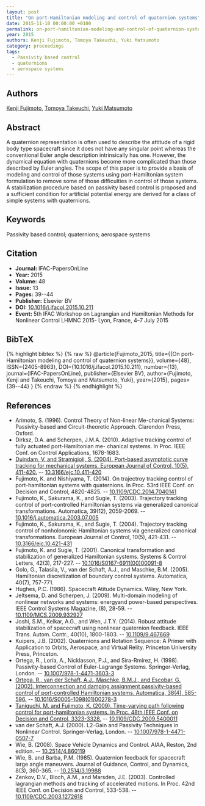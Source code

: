 ```yaml
---
layout: post
title: "On port-Hamiltonian modeling and control of quaternion systems"
date: 2015-11-10 00:00:00 +0100
permalink: on-port-hamiltonian-modeling-and-control-of-quaternion-systems
year: 2015
authors: Kenji Fujimoto, Tomoya Takeuchi, Yuki Matsumoto
category: proceedings
tags:
  - Passivity based control
  - quaternions
  - aerospace systems
---
```

 
## Authors
[Kenji Fujimoto](authors/kenji-fujimoto), [Tomoya Takeuchi](authors/tomoya-takeuchi), [Yuki Matsumoto](authors/yuki-matsumoto)
 
## Abstract
A quaternion representation is often used to describe the attitude of a rigid body type spacecraft since it does not have any singular point whereas the conventional Euler angle description intrinsically has one. However, the dynamical equation with quaternions become more complicated than those described by Euler angles. The scope of this paper is to provide a basis of modeling and control of those systems using port-Hamiltonian system formulation to remove some of those difficulties in control of those systems. A stabilization procedure based on passivity based control is proposed and a sufficient condition for artificial potential energy are derived for a class of simple systems with quaternions.
 
## Keywords
Passivity based control; quaternions; aerospace systems
 
## Citation
- **Journal:** IFAC-PapersOnLine
- **Year:** 2015
- **Volume:** 48
- **Issue:** 13
- **Pages:** 39--44
- **Publisher:** Elsevier BV
- **DOI:** [10.1016/j.ifacol.2015.10.211](https://doi.org/10.1016/j.ifacol.2015.10.211)
- **Event:** 5th IFAC Workshop on Lagrangian and Hamiltonian Methods for Nonlinear Control LHMNC 2015- Lyon, France, 4–7 July 2015
 
## BibTeX
{% highlight bibtex %}
{% raw %}
@article{Fujimoto_2015,
  title={{On port-Hamiltonian modeling and control of quaternion systems}},
  volume={48},
  ISSN={2405-8963},
  DOI={10.1016/j.ifacol.2015.10.211},
  number={13},
  journal={IFAC-PapersOnLine},
  publisher={Elsevier BV},
  author={Fujimoto, Kenji and Takeuchi, Tomoya and Matsumoto, Yuki},
  year={2015},
  pages={39--44}
}
{% endraw %}
{% endhighlight %}
 
## References
- Arimoto, S. (1996). Control Theory of Non-linear Me-chanical Systems: Passivity-based and Circuit-theoretic Approach. Clarendon Press, Oxford.
- Dirksz, D.A. and Scherpen, J.M.A. (2010). Adaptive tracking control of fully actuated port-Hamiltonian me- chanical systems. In Proc. IEEE Conf. on Control Applications, 1678-1683.
- [Duindam, V. and Stramigioli, S. (2004). Port-based asymptotic curve tracking for mechanical systems. European Journal of Control, 10(5), 411-420.](port-based-asymptotic-curve-tracking-for-mechanical-systems) -- [10.3166/ejc.10.411-420](https://doi.org/10.3166/ejc.10.411-420)
- Fujimoto, K. and Nishiyama, T. (2014). On trajectroy tracking control of port-hamiltonian systems with quaternions. In Proc. 53rd IEEE Conf. on Decision and Control, 4820-4825. -- [10.1109/CDC.2014.7040141](https://doi.org/10.1109/CDC.2014.7040141)
- Fujimoto, K., Sakurama, K., and Sugie, T. (2003). Trajectory tracking control of port-controlled Hamiltonian systems via generalized canonical transformations. Automatica, 39(12), 2059-2069. -- [10.1016/j.automatica.2003.07.005](https://doi.org/10.1016/j.automatica.2003.07.005)
- Fujimoto, K., Sakurama, K., and Sugie, T. (2004). Trajectory tracking control of nonholonomic Hamiltonian systems via generalized canonical transformations. European Journal of Control, 10(5), 421-431. -- [10.3166/ejc.10.421-431](https://doi.org/10.3166/ejc.10.421-431)
- Fujimoto, K. and Sugie, T. (2001). Canonical transformation and stabilization of generalized Hamiltonian systems. Systems & Control Letters, 42(3), 217-227. -- [10.1016/S0167-6911(00)00091-8](https://doi.org/10.1016/S0167-6911(00)00091-8)
- Golo, G., Talasila, V., van der Schaft, A.J., and Maschke, B.M. (2005). Hamiltonian discretization of boundary control systems. Automatica, 40(7), 757-771.
- Hughes, P.C. (1986). Spacecraft Atitude Dynamics. Wiley, New York.
- Jeltsema, D. and Scherpen, J. (2009). Multi-domain modeling of nonlinear networks and systems: energyand power-based perspectives. IEEE Control Systems Magazine, (8), 28-59. -- [10.1109/MCS.2009.932927](https://doi.org/10.1109/MCS.2009.932927)
- Joshi, S.M., Kelkar, A.G., and Wen, J.T.Y. (2014). Robust attitude stabilization of spacecraft using nonlinear quaternion feedback. IEEE Trans. Autom. Contr., 40(10), 1800-1803. -- [10.1109/9.467669](https://doi.org/10.1109/9.467669)
- Kuipers, J.B. (2002). Quaternions and Rotation Sequence: A Primer with Application to Orbits, Aerospace, and Virtual Relity. Princeton University Press, Princeton.
- Ortega, R., Loría, A., Nicklasson, P.J., and Sira-Rmírez, H. (1998). Passivity-based Control of Euler-Lagrange Systems. Springer-Verlag, London. -- [10.1007/978-1-4471-3603-3](https://doi.org/10.1007/978-1-4471-3603-3)
- [Ortega, R., van der Schaft, A.J., Maschke, B.M.J., and Escobar, G. (2002). Interconnection and damping assignment passivity-based control of port-controlled Hamiltonian systems. Automatica, 38(4), 585-596.](interconnection-and-damping-assignment-passivity-based-control-of-port-controlled-hamiltonian-systems) -- [10.1016/S0005-1098(01)00278-3](https://doi.org/10.1016/S0005-1098(01)00278-3)
- [Taniguchi, M. and Fujimoto, K. (2009). Time-varying path following control for port-hamiltonian systems. In Proc. 48th IEEE Conf. on Decision and Control, 3323-3328.](time-varying-path-following-control-for-port-hamiltonian-systems) -- [10.1109/CDC.2009.5400011](https://doi.org/10.1109/CDC.2009.5400011)
- van der Schaft, A.J. (2000). L2-Gain and Passivity Techniques in Nonlinear Control. Springer-Verlag, London. -- [10.1007/978-1-4471-0507-7](https://doi.org/10.1007/978-1-4471-0507-7)
- Wie, B. (2008). Space Vehicle Dynamics and Control. AIAA, Reston, 2nd edition. -- [10.2514/4.860119](https://doi.org/10.2514/4.860119)
- Wie, B. and Barba, P.M. (1985). Quaternion feedback for spacecraft large angle maneuvers. Journal of Guidance, Control, and Dynamics, 8(3), 360-365. -- [10.2514/3.19988](https://doi.org/10.2514/3.19988)
- Zenkov, D.V., Bloch, A.M., and Marsden, J.E. (2003). Controlled lagrangian methods and tracking of accelerated motions. In Proc. 42nd IEEE Conf. on Decision and Control, 533-538. -- [10.1109/CDC.2003.1272618](https://doi.org/10.1109/CDC.2003.1272618)

